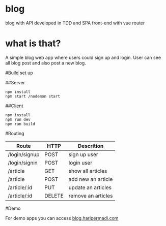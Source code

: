 # blog
blog with API developed in TDD and SPA front-end with vue router

# what is that?
A simple blog web app where users could sign up and login. User can see all blog post and also post a new blog.

#Build set up

##Server
```
npm install
npm start /nodemon start

```
##Client

```
npm install
npm run dev
npm run build

```

#Routing

**Route** | **HTTP** | **Descrition**
----------|----------|---------------
/login/signup | POST | sign up user
/login/signin | POST | login user
/article | GET | show all articles
/article | POST | add new an article
/article/:id | PUT | update an articles
/article/:id | DELETE | remove an articles

#Demo

For demo apps you can access [blog.haripermadi.com](http://blog.haripermadi.com)